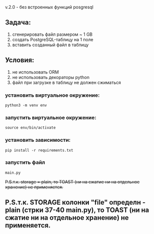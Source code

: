 v.2.0 - без встроенных функций posgresql

## Задача:

1. сгенерировать файл размером ~ 1 GB
2. создать PostgreSQL-таблицу на 1 поле
3. вставить созданный файл в таблицу

## Условия:

1. не использовать ORM
2. не использовать декораторы python
3. файл при загрузке в таблицу не должен сжиматься

### установить виртуальное окружение:
    python3 -m venv env

### запустить виртуальное окружение:
    source env/bin/activate 

### установить зависимости:
    pip install -r requirements.txt

### запустить файл 
    main.py

 ~~P.S.т.к. storage = plain, то TOAST (ни на сжатие ни на отдельное хранение) не применяется.~~

  ## P.S.т.к. STORAGE колонки "file" определн - plain (стрки 37-40 main.py), то TOAST (ни на сжатие ни на отдельное хранение) не применяется.
